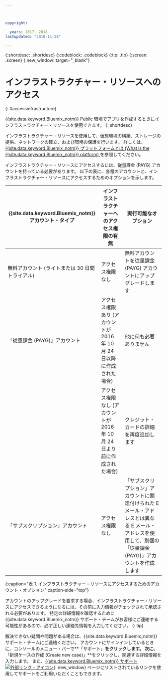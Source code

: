 ```yaml
---



copyright:

  years: 2017, 2018
lastupdated: "2018-11-28"

---
```


{:shortdesc: .shortdesc}
{:codeblock: .codeblock}
{:tip: .tip}
{:screen: .screen}
{:new_window: target="_blank"}

# インフラストラクチャー・リソースへのアクセス
{: #accessinfrastructure}

{{site.data.keyword.Bluemix_notm}} Public 環境でアプリを作成するときにインフラストラクチャー・リソースを使用できます。
{: shortdesc}

インフラストラクチャー・リソースを使用して、仮想環境の構築、ストレージの提供、ネットワークの確立、および環境の保護を行います。 詳しくは、[{{site.data.keyword.Bluemix_notm}} プラットフォームとは (What is the {{site.data.keyword.Bluemix_notm}} platform) ](/docs/overview/ibm-cloud-platform.html)を参照してください。

インフラストラクチャー・リソースにアクセスするには、従量課金 (PAYG) アカウントを持っている必要があります。 以下の表に、各種のアカウントと、インフラストラクチャー・リソースにアクセスするためのオプションを示します。

|{{site.data.keyword.Bluemix_notm}} アカウント・タイプ |	インフラストラクチャーへのアクセス権限の有無 |	実行可能なオプション |
|------------------|-----------------------|---------------|
|無料アカウント (ライトまたは 30 日間トライアル) |	アクセス権限なし |	無料アカウントを従量課金 (PAYG) アカウントにアップグレードします |
|「従量課金 (PAYG)」アカウント | アクセス権限あり (アカウントが 2016 年 10 月 24 日以降に作成された場合) | 他に何も必要ありません |
| | アクセス権限なし (アカウントが 2016 年 10 月 24 日より前に作成された場合) | クレジット・カードの詳細を再度追加します |
|「サブスクリプション」アカウント |	アクセス権限なし |	「サブスクリプション」アカウントに関連付けられた E メール・アドレスとは異なる E メール・アドレスを使用して、別個の「従量課金 (PAYG)」アカウントを作成します |
{:caption="表 1. インフラストラクチャー・リソースにアクセスするためのアカウント・オプション" caption-side="top"}

アカウントのアップグレードを要求する場合、インフラストラクチャー・リソースにアクセスできるようになるには、その前に入力情報がチェックされて承認される必要があります。 特定の詳細情報を確認するために {{site.data.keyword.Bluemix_notm}} サポート・チームがお客様にご連絡する可能性があるので、必ず正しい連絡先情報を入力してください。
{: tip}

解決できない疑問や問題がある場合は、{{site.data.keyword.Bluemix_notm}} サポート・チームにご連絡ください。 アカウントにサインインしているときに、コンソールのメニュー・バーで**「サポート」**をクリックします。 次に、**「新規ケースの作成 (Create new case)」**をクリックし、関連する詳細情報を入力します。 また、[{{site.data.keyword.Bluemix_notm}} サポート![外部リンク・アイコン](../icons/launch-glyph.svg)](http://ibm.biz/bluemixsupport){: new_window} ページにリストされているリンクを使用してサポートをご利用いただくこともできます。

